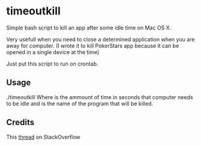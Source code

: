 # timeoutkill
Simple bash script to kill an app after some idle time on Mac OS X.

Very usefull when  you need to close a determined application when you are away for computer. (I wrote it to kill PokerStars app because it can be opened in a single device at the time) 

Just put this script to run on crontab.

## Usage
./timeoutkill <timeout> <program>
Where <timeout> is the ammount of time in seconds that computer needs to be idle and <program> is the name of the program that will be killed.

## Credits
This [thread](http://stackoverflow.com/questions/17964660/how-to-detect-if-user-is-away-in-osx) on StackOverflow
